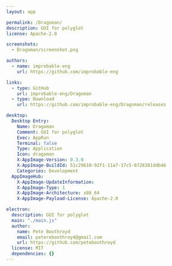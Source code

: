 ```yaml
---
layout: app

permalink: /Dragoman/
description: GUI for polyglot
license: Apache-2.0

screenshots:
  - Dragoman/screenshot.png

authors:
  - name: improbable-eng
    url: https://github.com/improbable-eng

links:
  - type: GitHub
    url: improbable-eng/Dragoman
  - type: Download
    url: https://github.com/improbable-eng/Dragoman/releases

desktop:
  Desktop Entry:
    Name: Dragoman
    Comment: GUI for polyglot
    Exec: AppRun
    Terminal: false
    Type: Application
    Icon: dragoman
    X-AppImage-Version: 0.3.0
    X-AppImage-BuildId: 51c29610-92f1-11a7-17c5-6728381ddb46
    Categories: Development
  AppImageHub:
    X-AppImage-UpdateInformation: 
    X-AppImage-Type: 1
    X-AppImage-Architecture: x86_64
    X-AppImage-Payload-License: Apache-2.0

electron:
  description: GUI for polyglot
  main: "./main.js"
  author:
    name: Pete Boothroyd
    email: petereboothroyd@gmail.com
    url: https://github.com/peteboothroyd
  license: MIT
  dependencies: {}
---
```

